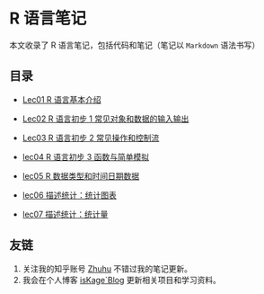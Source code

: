# R 语言笔记

本文收录了 R 语言笔记，包括代码和笔记（笔记以 `Markdown` 语法书写）

## 目录

-  [Lec01 R 语言基本介绍](./lec01_intro/note01_intro.md)

- [Lec02 R 语言初步 1 常见对象和数据的输入输出](./lec02常见对象和数据的输入输出/note02常见对象和数据的输入输出.md)

- [Lec03 R 语言初步 2 常见操作和控制流](./lec03常见操作和控制流/note03常见操作和控制流.md)

- [lec04 R 语言初步 3 函数与简单模拟](./lec04函数与简单模拟/note04函数与简单模拟.md)

- [lec05 R 数据类型和时间日期数据](./lec05/note05统计数据类型.md)

- [lec06 描述统计：统计图表](./lec06/note06图表.md)

- [lec07 描述统计：统计量](./lec07/note07描述统计与统计推断.md)


## 友链

1. 关注我的知乎账号 [Zhuhu](https://www.zhihu.com/people/iskage) 不错过我的笔记更新。
2. 我会在个人博客 [isKage`Blog](https://blog.iskage.online/) 更新相关项目和学习资料。